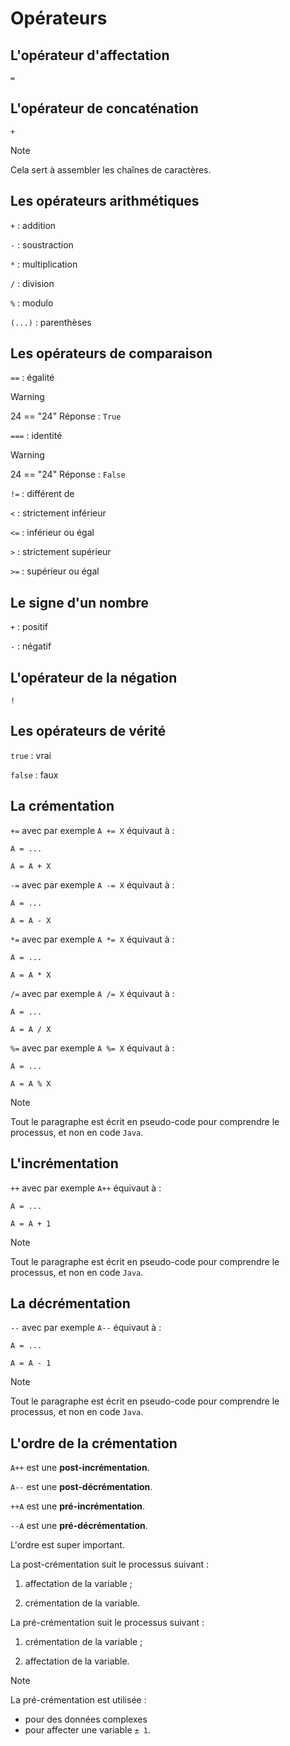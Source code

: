 # Opérateurs

## L'opérateur d'affectation

	=

## L'opérateur de concaténation

	+
	
> [!NOTE]
> Cela sert à assembler les chaînes de caractères.

## Les opérateurs arithmétiques

`+` : addition

`-` : soustraction

`*` : multiplication

`/` : division

`%` : modulo

`(...)` : parenthèses

## Les opérateurs de comparaison

`==` : égalité

> [!WARNING]
>	24 == "24"
> Réponse : `True`

`===` : identité

> [!WARNING]
>	24 == "24"
> Réponse : `False`

`!=` : différent de

`<` : strictement inférieur

`<=` : inférieur ou égal

`>` : strictement supérieur

`>=` : supérieur ou égal

## Le signe d'un nombre

`+` : positif

`-` : négatif

## L'opérateur de la négation

`!`

## Les opérateurs de vérité

`true` : vrai

`false` : faux

## La crémentation

`+=` avec par exemple `A += X` équivaut à :

	A = ...
	
	A = A + X

`-=` avec par exemple `A -= X` équivaut à :

	A = ...
	
	A = A - X

`*=` avec par exemple `A *= X` équivaut à :

	A = ...
	
	A = A * X

`/=` avec par exemple `A /= X` équivaut à :

	A = ...
	
	A = A / X

`%=` avec par exemple `A %= X` équivaut à :

	A = ...
	
	A = A % X

> [!NOTE]
> Tout le paragraphe est écrit en pseudo-code pour comprendre le processus, et non en code `Java`.
	
## L'incrémentation

`++` avec par exemple `A++` équivaut à :

	A = ...
	
	A = A + 1

> [!NOTE]
> Tout le paragraphe est écrit en pseudo-code pour comprendre le processus, et non en code `Java`.

## La décrémentation

`--` avec par exemple `A--` équivaut à :

	A = ...
	
	A = A - 1

> [!NOTE]
> Tout le paragraphe est écrit en pseudo-code pour comprendre le processus, et non en code `Java`.

## L'ordre de la crémentation

`A++` est une **post-incrémentation**.

`A--` est une **post-décrémentation**.

`++A` est une **pré-incrémentation**.

`--A` est une **pré-décrémentation**.

L'ordre est super important.

La post-crémentation suit le processus suivant :

1. affectation de la variable ;

2. crémentation de la variable.

La pré-crémentation suit le processus suivant :

1. crémentation de la variable ;

2. affectation de la variable.

> [!NOTE]
> La pré-crémentation est utilisée :
> - pour des données complexes
> - pour affecter une variable `± 1`.
